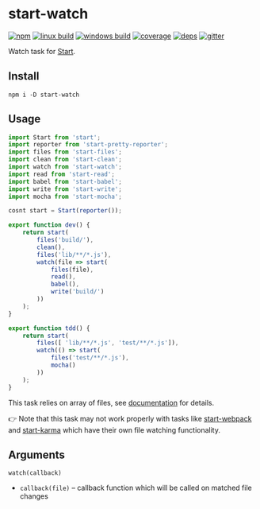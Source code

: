 # start-watch

[![npm](https://img.shields.io/npm/v/start-watch.svg?style=flat-square)](https://www.npmjs.com/package/start-watch)
[![linux build](https://img.shields.io/travis/start-runner/watch.svg?label=linux&style=flat-square)](https://travis-ci.org/start-runner/watch)
[![windows build](https://img.shields.io/appveyor/ci/start-runner/watch.svg?label=windows&style=flat-square)](https://ci.appveyor.com/project/start-runner/watch)
[![coverage](https://img.shields.io/codecov/c/github/start-runner/watch.svg?style=flat-square)](https://codecov.io/github/start-runner/watch)
[![deps](https://img.shields.io/gemnasium/start-runner/watch.svg?style=flat-square)](https://gemnasium.com/start-runner/watch)
[![gitter](https://img.shields.io/badge/gitter-join_chat_%E2%86%92-00d06f.svg?style=flat-square)](https://gitter.im/start-runner/start)

Watch task for [Start](https://github.com/start-runner/start).

## Install

```
npm i -D start-watch
```

## Usage

```js
import Start from 'start';
import reporter from 'start-pretty-reporter';
import files from 'start-files';
import clean from 'start-clean';
import watch from 'start-watch';
import read from 'start-read';
import babel from 'start-babel';
import write from 'start-write';
import mocha from 'start-mocha';

cosnt start = Start(reporter());

export function dev() {
    return start(
        files('build/'),
        clean(),
        files('lib/**/*.js'),
        watch(file => start(
            files(file),
            read(),
            babel(),
            write('build/')
        ))
    );
}

export function tdd() {
    return start(
        files([ 'lib/**/*.js', 'test/**/*.js']),
        watch(() => start(
            files('test/**/*.js'),
            mocha()
        ))
    );
}
```

This task relies on array of files, see [documentation](https://github.com/start-runner/start#readme) for details.

:point_right: Note that this task may not work properly with tasks like [start-webpack](https://github.com/start-runner/webpack) and [start-karma](https://github.com/start-runner/karma) which have their own file watching functionality.

## Arguments

`watch(callback)`

* `callback(file)` – callback function which will be called on matched file changes

